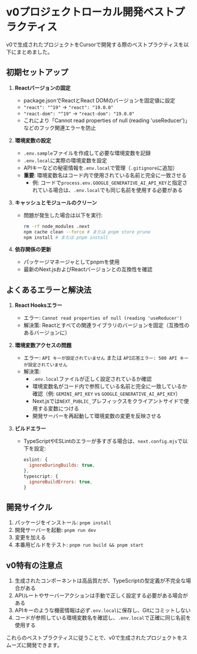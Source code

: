 # v0プロジェクトローカル開発ベストプラクティス
v0で生成されたプロジェクトをCursorで開発する際のベストプラクティスを以下にまとめました。

## 初期セットアップ

1. **Reactバージョンの固定**
   - package.jsonでReactとReact DOMのバージョンを固定値に設定
   - `"react": "^19"` → `"react": "19.0.0"`
   - `"react-dom": "^19"` → `"react-dom": "19.0.0"`
   - これにより「Cannot read properties of null (reading 'useReducer')」などのフック関連エラーを防止

2. **環境変数の設定**
   - `.env.sample`ファイルを作成して必要な環境変数を記録
   - `.env.local`に実際の環境変数を設定
   - APIキーなどの秘密情報を`.env.local`で管理（`.gitignore`に追加）
   - **重要**: 環境変数名はコード内で使用されている名前と完全に一致させる
     - 例: コードで`process.env.GOOGLE_GENERATIVE_AI_API_KEY`と指定されている場合は、`.env.local`でも同じ名前を使用する必要がある

3. **キャッシュとモジュールのクリーン**
   - 問題が発生した場合は以下を実行:
     ```bash
     rm -rf node_modules .next
     npm cache clean --force # または pnpm store prune
     npm install # または pnpm install
     ```

4. **依存関係の更新**
   - パッケージマネージャとしてpnpmを使用
   - 最新のNext.jsおよびReactバージョンとの互換性を確認

## よくあるエラーと解決法

1. **React Hooksエラー**
   - エラー: `Cannot read properties of null (reading 'useReducer')`
   - 解決策: Reactとすべての関連ライブラリのバージョンを固定（互換性のあるバージョンに）

2. **環境変数アクセスの問題**
   - エラー: `API キーが設定されていません` または `API応答エラー: 500 API キーが設定されていません`
   - 解決策:
     - `.env.local`ファイルが正しく設定されているか確認
     - 環境変数名がコード内で参照している名前と完全に一致しているか確認（例: `GEMINI_API_KEY` vs `GOOGLE_GENERATIVE_AI_API_KEY`）
     - Next.jsでは`NEXT_PUBLIC_`プレフィックスをクライアントサイドで使用する変数につける
     - 開発サーバーを再起動して環境変数の変更を反映させる

3. **ビルドエラー**
   - TypeScriptやESLintのエラーが多すぎる場合は、`next.config.mjs`で以下を設定:
     ```js
     eslint: {
       ignoreDuringBuilds: true,
     },
     typescript: {
       ignoreBuildErrors: true,
     }
     ```

## 開発サイクル

1. パッケージをインストール: `pnpm install`
2. 開発サーバーを起動: `pnpm run dev`
3. 変更を加える
4. 本番用ビルドをテスト: `pnpm run build && pnpm start`

## v0特有の注意点

1. 生成されたコンポーネントは高品質だが、TypeScriptの型定義が不完全な場合がある
2. APIルートやサーバーアクションは手動で正しく設定する必要がある場合がある
3. APIキーのような機密情報は必ず`.env.local`に保存し、Gitにコミットしない
4. コードが参照している環境変数名を確認し、`.env.local`で正確に同じ名前を使用する

これらのベストプラクティスに従うことで、v0で生成されたプロジェクトをスムーズに開発できます。 